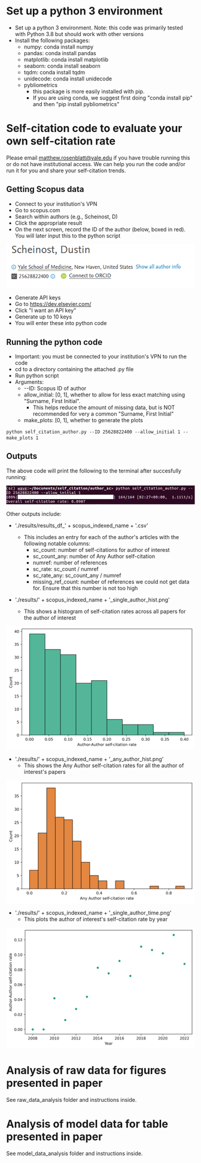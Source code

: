 # Set up a python 3 environment

* Set up a python 3 environment. Note: this code was primarily tested with Python 3.8 but should work with other versions
* Install the following packages:
  * numpy: conda install numpy
  * pandas: conda install pandas
  * matplotlib: conda install matplotlib
  * seaborn: conda install seaborn
  * tqdm: conda install tqdm
  * unidecode: conda install unidecode
  * pybliometrics
    * this package is more easily installed with pip. 
    * If you are using conda, we suggest first doing "conda install pip" and then "pip install pybliometrics"
 
# Self-citation code to evaluate your own self-citation rate

Please email matthew.rosenblatt@yale.edu if you have trouble running this or do not have institutional access. We can help you run the code and/or run it for you and share your self-citation trends.

## Getting Scopus data
* Connect to your institution's VPN
* Go to scopus.com
* Search within authors (e.g., Scheinost, D)
* Click the appropriate result
* On the next screen, record the ID of the author (below, boxed in red). You will later input this to the python script

![search_results](/imgs/scheinost_scopus.png)
* Generate API keys
* Go to https://dev.elsevier.com/
* Click "I want an API key"
* Generate up to 10 keys
* You will enter these into python code
 

## Running the python code
* Important: you must be connected to your institution's VPN to run the code
* cd to a directory containing the attached .py file
* Run python script
* Arguments:
  * --ID: Scopus ID of author
  * allow_initial: [0, 1], whether to allow for less exact matching using "Surname, First Initial". 
    * This helps reduce the amount of missing data, but is NOT recommended for very a common "Surname, First Initial"
  * make_plots: [0, 1], whether to generate the plots
```
python self_citation_author.py --ID 25628822400 --allow_initial 1 --make_plots 1
```

## Outputs
The above code will print the following to the terminal after succesfully running:

![terminal](/imgs/terminal_output.png)

Other outputs include:
* './results/results_df_' + scopus_indexed_name + '.csv'
  * This includes an entry for each of the author's articles with the following notable columns:
    * sc_count: number of self-citations for author of interest
    * sc_count_any: number of Any Author self-citation
    * numref: number of references
    * sc_rate: sc_count / numref
    * sc_rate_any: sc_count_any / numref
    * missing_ref_count: number of references we could not get data for. Ensure that this number is not too high
    
* './results/' + scopus_indexed_name + '_single_author_hist.png'
  * This shows a histogram of self-citation rates across all papers for the author of interest

![single_hist](/results/single_hist.png)

* './results/' + scopus_indexed_name + '_any_author_hist.png'
  * This shows the Any Author self-citation rates for all the author of interest's papers

![any_hist](/results/any_hist.png)  
  
* './results/' + scopus_indexed_name + '_single_author_time.png'
  * This plots the author of interest's self-citation rate by year
 
![single_year](/results/single_time.png)

# Analysis of raw data for figures presented in paper

See raw_data_analysis folder and instructions inside.

# Analysis of model data for table presented in paper

See model_data_analysis folder and instructions inside. 
